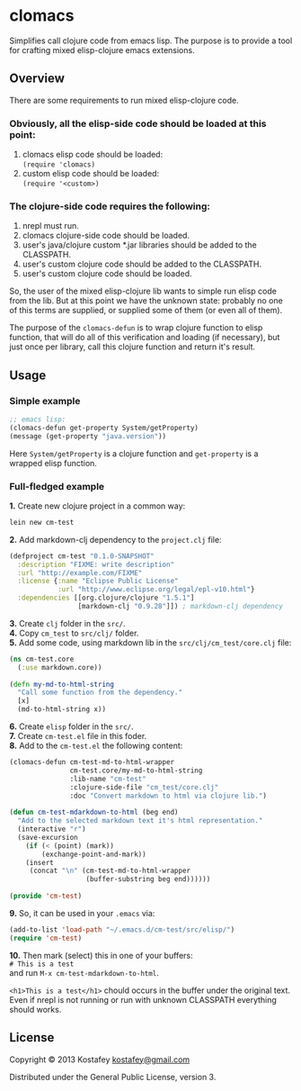 # clomacs

Simplifies call clojure code from emacs lisp. The purpose is to provide a tool
for crafting mixed elisp-clojure emacs extensions.

## Overview
There are some requirements to run mixed elisp-clojure code.

### Obviously, all the elisp-side code should be loaded at this point:

1. clomacs elisp code should be loaded:<br/>
   `(require 'clomacs)`
2. custom elisp code should be loaded:<br/>
   `(require '<custom>)`

### The clojure-side code requires the following:

1. nrepl must run.
2. clomacs clojure-side code should be loaded.
3. user's java/clojure custom *.jar libraries should be added to the
   CLASSPATH.
4. user's custom clojure code should be added to the CLASSPATH.
5. user's custom clojure code should be loaded.

So, the user of the mixed elisp-clojure lib wants to simple run elisp code
from the <custom> lib.  But at this point we have the unknown state: probably
no one of this terms are supplied, or supplied some of them (or even all of
them).

The purpose of the `clomacs-defun` is to wrap clojure function to elisp
function, that will do all of this verification and loading (if necessary), but
just once per library, call this clojure function and return it's result.


## Usage

### Simple example

```lisp
;; emacs lisp:
(clomacs-defun get-property System/getProperty)
(message (get-property "java.version"))
```

Here `System/getProperty` is a clojure function and `get-property` is a wrapped
elisp function.

### Full-fledged example

**1.** Create new clojure project in a common way:

```bash
lein new cm-test
```

**2.** Add markdown-clj dependency to the `project.clj` file:

```clojure
(defproject cm-test "0.1.0-SNAPSHOT"
  :description "FIXME: write description"
  :url "http://example.com/FIXME"
  :license {:name "Eclipse Public License"
            :url "http://www.eclipse.org/legal/epl-v10.html"}
  :dependencies [[org.clojure/clojure "1.5.1"]
                 [markdown-clj "0.9.28"]]) ; markdown-clj dependency
```

**3.** Create `clj` folder in the `src/`.<br/>
**4.** Copy `cm_test` to `src/clj/` folder.<br/>
**5.** Add some code, using markdown lib in the `src/clj/cm_test/core.clj` file:

```clojure
(ns cm-test.core
  (:use markdown.core))
  
(defn my-md-to-html-string
  "Call some function from the dependency."
  [x]
  (md-to-html-string x))
```

**6.** Create `elisp` folder in the `src/`.<br/>
**7.** Create `cm-test.el` file in this foder.<br/>
**8.** Add to the `cm-test.el` the following content:

```lisp
(clomacs-defun cm-test-md-to-html-wrapper
               cm-test.core/my-md-to-html-string
               :lib-name "cm-test"
               :clojure-side-file "cm_test/core.clj"
               :doc "Convert markdown to html via clojure lib.")
               
(defun cm-test-mdarkdown-to-html (beg end)
  "Add to the selected markdown text it's html representation."
  (interactive "r")
  (save-excursion
    (if (< (point) (mark))
        (exchange-point-and-mark))
    (insert
     (concat "\n" (cm-test-md-to-html-wrapper
                   (buffer-substring beg end))))))
                   
(provide 'cm-test)
```

**9.** So, it can be used in your `.emacs` via:

```lisp
(add-to-list 'load-path "~/.emacs.d/cm-test/src/elisp/")
(require 'cm-test)
```

**10.** Then mark (select) this in one of your buffers: <br>
`# This is a test`<br>
and run `M-x cm-test-mdarkdown-to-html`.

`<h1>This is a test</h1>` chould occurs in the buffer under the original text.
<br> Even if nrepl is not running or run with unknown CLASSPATH everything
should works.

## License

Copyright © 2013 Kostafey <kostafey@gmail.com>

Distributed under the General Public License, version 3.
